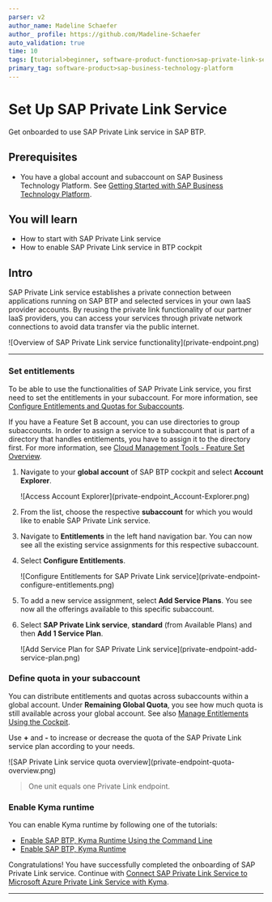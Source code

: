 ```yaml
---
parser: v2
author_name: Madeline Schaefer
author_ profile: https://github.com/Madeline-Schaefer
auto_validation: true
time: 10
tags: [tutorial>beginner, software-product-function>sap-private-link-service, products>sap-business-technology-platform, tutorial>license, software-product-function>sap-btp-cockpit, software-product>sap-integration-suite]
primary_tag: software-product>sap-business-technology-platform
---
```


# Set Up SAP Private Link Service
<!-- description --> Get onboarded to use SAP Private Link service in SAP BTP.

## Prerequisites
- You have a global account and subaccount on SAP Business Technology Platform. See [Getting Started with SAP Business Technology Platform](https://help.sap.com/viewer/65de2977205c403bbc107264b8eccf4b/Cloud/en-US/144e1733d0d64d58a7176e817fa6aeb3.html).

## You will learn
  - How to start with SAP Private Link service
  - How to enable SAP Private Link service in BTP cockpit

## Intro
SAP Private Link service establishes a private connection between applications running on SAP BTP and selected services in your own IaaS provider accounts. By reusing the private link functionality of our partner IaaS providers, you can access your services through private network connections to avoid data transfer via the public internet.

<!-- border -->![Overview of SAP Private Link service functionality](private-endpoint.png)

---

### Set entitlements

To be able to use the functionalities of SAP Private Link service, you first need to set the entitlements in your subaccount. For more information, see [Configure Entitlements and Quotas for Subaccounts](https://help.sap.com/viewer/65de2977205c403bbc107264b8eccf4b/Cloud/en-US/5ba357b4fa1e4de4b9fcc4ae771609da.html).

If you have a Feature Set B account, you can use directories to group subaccounts. In order to assign a service to a subaccount that is part of a directory that handles entitlements, you have to assign it to the directory first. For more information, see [Cloud Management Tools - Feature Set Overview](https://help.sap.com/docs/btp/sap-business-technology-platform/cloud-management-tools-feature-set-overview).

1. Navigate to your **global account** of SAP BTP cockpit and select **Account Explorer**.

    <!-- border -->![Access Account Explorer](private-endpoint_Account-Explorer.png)

2. From the list, choose the respective **subaccount** for which you would like to enable SAP Private Link service.
3. Navigate to **Entitlements** in the left hand navigation bar. You can now see all the existing service assignments for this respective subaccount.  
4. Select **Configure Entitlements**.

    <!-- border -->![Configure Entitlements for SAP Private Link service](private-endpoint-configure-entitlements.png)  

5. To add a new service assignment, select **Add Service Plans**. You see now all the offerings available to this specific subaccount.

6. Select **SAP Private Link service**, **standard** (from Available Plans) and then **Add 1 Service Plan**.

    <!-- border -->![Add Service Plan for SAP Private Link service](private-endpoint-add-service-plan.png)



### Define quota in your subaccount


You can distribute entitlements and quotas across subaccounts within a global account. Under **Remaining Global Quota**, you see how much quota is still available across your global account. See also [Manage Entitlements Using the Cockpit](btp-cockpit-entitlements).

Use **+** and **-** to increase or decrease the quota of the SAP Private Link service plan according to your needs.

<!-- border -->![SAP Private Link service quota overview](private-endpoint-quota-overview.png)

> One unit equals one Private Link endpoint.
>
> 

### Enable Kyma runtime


You can enable Kyma runtime by following one of the tutorials:

 - [Enable SAP BTP, Kyma Runtime Using the Command Line](https://developers.sap.com/tutorials/btp-cli-setup-kyma-cluster.html)
 - [Enable SAP BTP, Kyma Runtime](https://developers.sap.com/tutorials/cp-kyma-getting-started.html)


Congratulations! You have successfully completed the onboarding of SAP Private Link service. Continue with [Connect SAP Private Link Service to Microsoft Azure Private Link Service with Kyma](private-link-microsoft-azure).



---